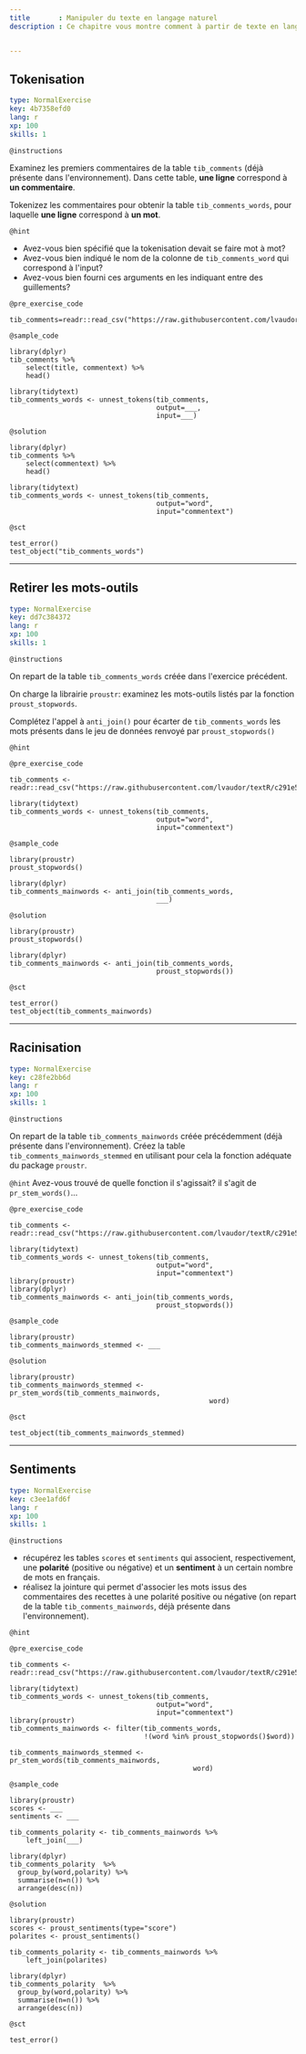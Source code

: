 ```yaml
---
title       : Manipuler du texte en langage naturel
description : Ce chapitre vous montre comment à partir de texte en langage naturel (ici en français) mettre en forme des tables clean et tidy vous permettant quelques analyses lexicales.


---
```

## Tokenisation

```yaml
type: NormalExercise
key: 4b7358efd0
lang: r
xp: 100
skills: 1
```

`@instructions`

Examinez les premiers commentaires de la table `tib_comments` (déjà présente dans l'environnement). Dans cette table, **une ligne** correspond à **un commentaire**.

Tokenizez les commentaires pour obtenir la table `tib_comments_words`, pour laquelle **une ligne** correspond à **un mot**.


`@hint`
- Avez-vous bien spécifié que la tokenisation devait se faire mot à mot? 
- Avez-vous bien indiqué le nom de la colonne de `tib_comments_word` qui correspond à l'input? 
- Avez-vous bien fourni ces arguments en les indiquant entre des guillements?


`@pre_exercise_code`
```{r}
tib_comments=readr::read_csv("https://raw.githubusercontent.com/lvaudor/textR/c291e5cd0c0656ea7e2b8bf6c0485ba80b69b0d7/datasets/tib_comments.csv")
```

`@sample_code`
```{r}
library(dplyr)
tib_comments %>%
    select(title, commentext) %>%
    head()

library(tidytext)                              
tib_comments_words <- unnest_tokens(tib_comments,
                                    output=___,
                                    input=___)
```

`@solution`
```{r}
library(dplyr)
tib_comments %>%
    select(commentext) %>%
    head()

library(tidytext)  
tib_comments_words <- unnest_tokens(tib_comments,
                                    output="word",
                                    input="commentext")
```

`@sct`
```{r}
test_error()
test_object("tib_comments_words")
```

---
## Retirer les mots-outils

```yaml
type: NormalExercise
key: dd7c384372
lang: r
xp: 100
skills: 1
```


`@instructions`

On repart de la table `tib_comments_words` créée dans l'exercice précédent.

On charge la librairie `proustr`: examinez les mots-outils listés par la fonction `proust_stopwords`.

Complétez l'appel à `anti_join()` pour écarter de `tib_comments_words` les mots présents dans le jeu de données renvoyé par `proust_stopwords()`  

`@hint`

`@pre_exercise_code`
```{r}
tib_comments <- readr::read_csv("https://raw.githubusercontent.com/lvaudor/textR/c291e5cd0c0656ea7e2b8bf6c0485ba80b69b0d7/datasets/tib_comments.csv")

library(tidytext)  
tib_comments_words <- unnest_tokens(tib_comments,
                                    output="word",
                                    input="commentext")
```

`@sample_code`
```{r}
library(proustr)
proust_stopwords()

library(dplyr)
tib_comments_mainwords <- anti_join(tib_comments_words,
                                    ___)
```

`@solution`
```{r}
library(proustr)
proust_stopwords()

library(dplyr)
tib_comments_mainwords <- anti_join(tib_comments_words,
                                    proust_stopwords())
```

`@sct`
```{r}
test_error()
test_object(tib_comments_mainwords)
```



---
## Racinisation

```yaml
type: NormalExercise
key: c28fe2bb6d
lang: r
xp: 100
skills: 1
```


`@instructions`

On repart de la table `tib_comments_mainwords` créée précédemment (déjà présente dans l'environnement). Créez la table `tib_comments_mainwords_stemmed` en utilisant pour cela la fonction adéquate du package `proustr`.

`@hint`
Avez-vous trouvé de quelle fonction il s'agissait? il s'agit de `pr_stem_words()`...

`@pre_exercise_code`
```{r}
tib_comments <- readr::read_csv("https://raw.githubusercontent.com/lvaudor/textR/c291e5cd0c0656ea7e2b8bf6c0485ba80b69b0d7/datasets/tib_comments.csv")

library(tidytext)  
tib_comments_words <- unnest_tokens(tib_comments,
                                    output="word",
                                    input="commentext")
library(proustr)
library(dplyr)
tib_comments_mainwords <- anti_join(tib_comments_words,
                                    proust_stopwords())                                     
```

`@sample_code`
```{r}
library(proustr)
tib_comments_mainwords_stemmed <- ___
```

`@solution`
```{r}
library(proustr)
tib_comments_mainwords_stemmed <-  pr_stem_words(tib_comments_mainwords,
                                                 word)
```

`@sct`
```{r}
test_object(tib_comments_mainwords_stemmed)
```

---
## Sentiments

```yaml
type: NormalExercise
key: c3ee1afd6f
lang: r
xp: 100
skills: 1
```


`@instructions`

- récupérez les tables `scores` et `sentiments` qui associent, respectivement, une **polarité** (positive ou négative) et un **sentiment** à un certain nombre de mots en français.
- réalisez la jointure qui permet d'associer les mots issus des commentaires des recettes à une polarité positive ou négative (on repart de la table `tib_comments_mainwords`, déjà présente dans l'environnement).


`@hint`

`@pre_exercise_code`
```{r}
tib_comments <- readr::read_csv("https://raw.githubusercontent.com/lvaudor/textR/c291e5cd0c0656ea7e2b8bf6c0485ba80b69b0d7/datasets/tib_comments.csv")

library(tidytext)  
tib_comments_words <- unnest_tokens(tib_comments,
                                    output="word",
                                    input="commentext")
library(proustr)
tib_comments_mainwords <- filter(tib_comments_words,
                                 !(word %in% proust_stopwords()$word))  
                                 
tib_comments_mainwords_stemmed <- pr_stem_words(tib_comments_mainwords,
                                             word)
```

`@sample_code`
```{r}
library(proustr)
scores <- ___
sentiments <- ___
   
tib_comments_polarity <- tib_comments_mainwords %>%
    left_join(___) 

library(dplyr)    
tib_comments_polarity  %>%
  group_by(word,polarity) %>% 
  summarise(n=n()) %>% 
  arrange(desc(n))
```

`@solution`
```{r}
library(proustr)
scores <- proust_sentiments(type="score")
polarites <- proust_sentiments()

tib_comments_polarity <- tib_comments_mainwords %>%
    left_join(polarites) 

library(dplyr)
tib_comments_polarity  %>%
  group_by(word,polarity) %>% 
  summarise(n=n()) %>% 
  arrange(desc(n))
```

`@sct`
```{r}
test_error()
```
